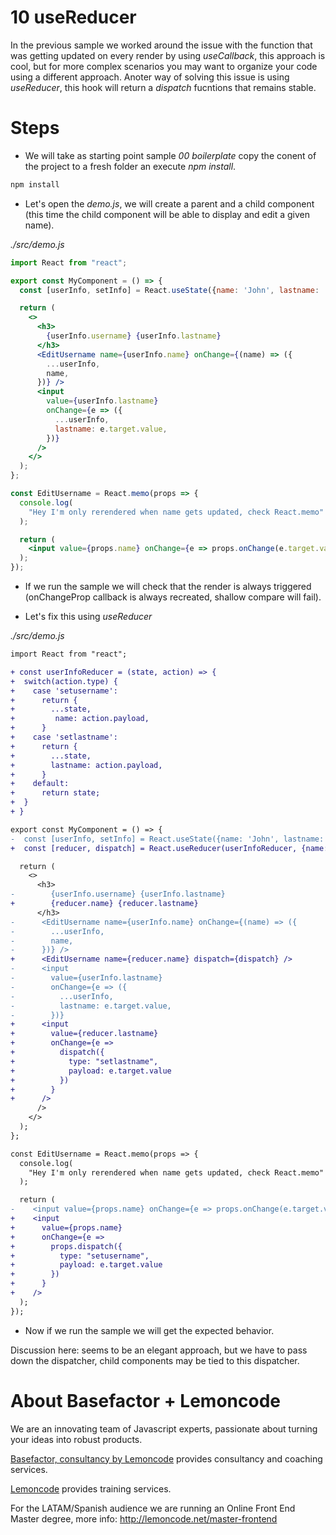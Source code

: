 # 10 useReducer

In the previous sample we worked around the issue with the function 
that was getting updated on every render by using _useCallback_, this
approach is cool, but for more complex scenarios you may want to organize
your code using a different approach. Anoter way of solving this issue
is using _useReducer_, this hook will return a _dispatch_ 
fucntions that remains stable.

# Steps

- We will take as starting point sample _00 boilerplate_ copy the conent of the
  project to a fresh folder an execute _npm install_.

```bash
npm install
```

- Let's open the _demo.js_, we will create a parent and a child component
  (this time the child component will be able to display and edit a given name).

_./src/demo.js_

```jsx
import React from "react";

export const MyComponent = () => {
  const [userInfo, setInfo] = React.useState({name: 'John', lastname: 'Doe'});

  return (
    <>
      <h3>
        {userInfo.username} {userInfo.lastname}
      </h3>
      <EditUsername name={userInfo.name} onChange={(name) => ({
        ...userInfo,
        name,
      })} />
      <input
        value={userInfo.lastname}
        onChange={e => ({
          ...userInfo,
          lastname: e.target.value,
        })}
      />
    </>
  );
};

const EditUsername = React.memo(props => {
  console.log(
    "Hey I'm only rerendered when name gets updated, check React.memo"
  );

  return (
    <input value={props.name} onChange={e => props.onChange(e.target.value)} />
  );
});
```

- If we run the sample we will check that the render is always triggered
  (onChangeProp callback is always recreated, shallow compare will fail).

- Let's fix this using _useReducer_

_./src/demo.js_

```diff
import React from "react";

+ const userInfoReducer = (state, action) => {
+  switch(action.type) {
+    case 'setusername': 
+      return {
+        ...state,
+         name: action.payload,
+      }
+    case 'setlastname':
+      return {
+        ...state,
+        lastname: action.payload,
+      }
+    default:
+      return state;
+  }
+ }

export const MyComponent = () => {
-  const [userInfo, setInfo] = React.useState({name: 'John', lastname: 'Doe'});
+  const [reducer, dispatch] = React.useReducer(userInfoReducer, {name: 'John', lastname: 'Doe'});

  return (
    <>
      <h3>
-        {userInfo.username} {userInfo.lastname}
+        {reducer.name} {reducer.lastname}
      </h3>
-      <EditUsername name={userInfo.name} onChange={(name) => ({
-        ...userInfo,
-        name,
-      })} />
+      <EditUsername name={reducer.name} dispatch={dispatch} />
-      <input
-        value={userInfo.lastname}
-        onChange={e => ({
-          ...userInfo,
-          lastname: e.target.value,
-        })}
+      <input
+        value={reducer.lastname}
+        onChange={e =>
+          dispatch({
+            type: "setlastname",
+            payload: e.target.value
+          })
+        }
+      />
      />
    </>
  );
};

const EditUsername = React.memo(props => {
  console.log(
    "Hey I'm only rerendered when name gets updated, check React.memo"
  );

  return (
-    <input value={props.name} onChange={e => props.onChange(e.target.value)} />
+    <input
+      value={props.name}
+      onChange={e =>
+        props.dispatch({
+          type: "setusername",
+          payload: e.target.value
+        })
+      }
+    />
  );
});
```

- Now if we run the sample we will get the expected behavior.

Discussion here: seems to be an elegant approach, but we have to pass down the dispatcher, 
child components may be tied to this dispatcher.

# About Basefactor + Lemoncode

We are an innovating team of Javascript experts, passionate about turning your ideas into robust products.

[Basefactor, consultancy by Lemoncode](http://www.basefactor.com) provides consultancy and coaching services.

[Lemoncode](http://lemoncode.net/services/en/#en-home) provides training services.

For the LATAM/Spanish audience we are running an Online Front End Master degree, more info: http://lemoncode.net/master-frontend
